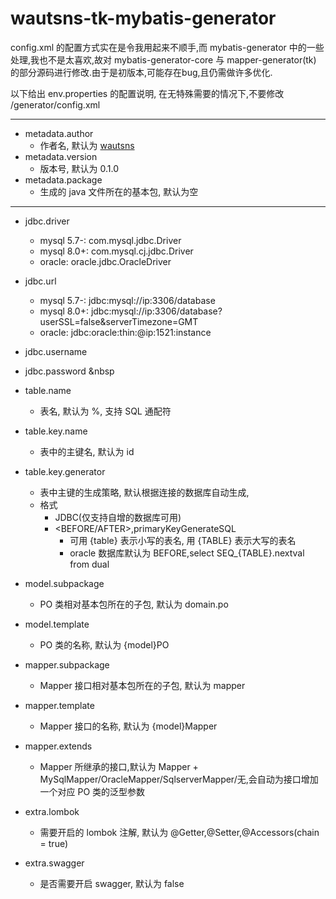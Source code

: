 # wautsns-tk-mybatis-generator

config.xml 的配置方式实在是令我用起来不顺手,而 mybatis-generator 中的一些处理,我也不是太喜欢,故对 mybatis-generator-core 与 mapper-generator(tk) 的部分源码进行修改.由于是初版本,可能存在bug,且仍需做许多优化.

以下给出 env.properties 的配置说明, 在无特殊需要的情况下,不要修改 /generator/config.xml

---

- metadata.author
  - 作者名, 默认为 <a href="http://www.github.com/wautsns">wautsns</a>
- metadata.version
  - 版本号, 默认为 0.1.0
- metadata.package
  - 生成的 java 文件所在的基本包, 默认为空
--- 
- jdbc.driver
  - mysql 5.7-: com.mysql.jdbc.Driver
  - mysql 8.0+: com.mysql.cj.jdbc.Driver
  - oracle: oracle.jdbc.OracleDriver
- jdbc.url
  - mysql 5.7-: jdbc:mysql://ip:3306/database
  - mysql 8.0+: jdbc:mysql://ip:3306/database?userSSL=false&serverTimezone=GMT
  - oracle: jdbc:oracle:thin:@ip:1521:instance
- jdbc.username
- jdbc.password
&nbsp
- table.name
  - 表名, 默认为 %, 支持 SQL 通配符
- table.key.name
  - 表中的主键名, 默认为 id
- table.key.generator
  - 表中主键的生成策略, 默认根据连接的数据库自动生成,
  - 格式
    - JDBC(仅支持自增的数据库可用)
    - <BEFORE/AFTER>,primaryKeyGenerateSQL
      - 可用 {table} 表示小写的表名, 用 {TABLE} 表示大写的表名
      - oracle 数据库默认为 BEFORE,select SEQ_{TABLE}.nextval from dual


- model.subpackage
  - PO 类相对基本包所在的子包, 默认为 domain.po
- model.template
  - PO 类的名称, 默认为 {model}PO


- mapper.subpackage
  - Mapper 接口相对基本包所在的子包, 默认为 mapper
 - mapper.template
   - Mapper 接口的名称, 默认为 {model}Mapper
- mapper.extends
  - Mapper 所继承的接口,默认为 Mapper + MySqlMapper/OracleMapper/SqlserverMapper/无,会自动为接口增加一个对应 PO 类的泛型参数


- extra.lombok
  - 需要开启的 lombok 注解, 默认为 @Getter,@Setter,@Accessors(chain = true)
- extra.swagger
  - 是否需要开启 swagger, 默认为 false